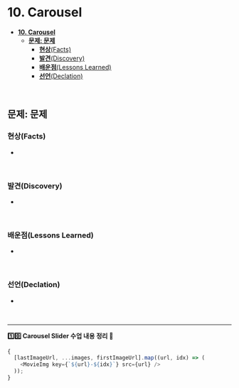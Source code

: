 # **10. Carousel**

- [**10. Carousel**](#10-carousel)
  - [**문제: 문제**](#문제-문제)
    - [**현상**(Facts)](#현상facts)
    - [**발견**(Discovery)](#발견discovery)
    - [**배운점**(Lessons Learned)](#배운점lessons-learned)
    - [**선언**(Declation)](#선언declation)

<br>

## **문제: 문제**

### **현상**(Facts)

-

<br>

### **발견**(Discovery)

-

<br>

### **배운점**(Lessons Learned)

-

<br>

### **선언**(Declation)

-

<br>

---

**1️⃣0️⃣ Carousel Slider 수업 내용 정리 👀**

```js
{
  [lastImageUrl, ...images, firstImageUrl].map((url, idx) => (
    <MovieImg key={`${url}-${idx}`} src={url} />
  ));
}
```
